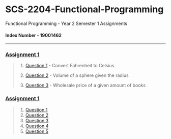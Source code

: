# SCS-2204-Functional-Programming
Functional Programming - Year 2 Semester 1 Assignments

#### Index Number - 19001462

____

### [Assignment 1](https://github.com/NethmiRodrigo/SCS-2204-Functional-Programming/tree/master/Assignment%201/src)
>  1. [Question 1](https://github.com/NethmiRodrigo/SCS-2204-Functional-Programming/blob/master/Assignment%201/src/Question1.scala) - Convert Fahrenheit to Celsius
>   
>  2. [Question 2](https://github.com/NethmiRodrigo/SCS-2204-Functional-Programming/blob/master/Assignment%201/src/Question12.scala) - Volume of a sphere given the radius
>    
>  3. [Question 3](https://github.com/NethmiRodrigo/SCS-2204-Functional-Programming/blob/master/Assignment%201/src/Question3.scala) - Wholesale price of a given amount of books

### [Assignment 1](https://github.com/NethmiRodrigo/SCS-2204-Functional-Programming/tree/master/Assignment%202/src)
>  1. [Question 1](https://github.com/NethmiRodrigo/SCS-2204-Functional-Programming/blob/master/Assignment%202/src/Question1.scala)
>  2. [Question 2](https://github.com/NethmiRodrigo/SCS-2204-Functional-Programming/blob/master/Assignment%202/src/Question2.scala)
>  3. [Question 3](https://github.com/NethmiRodrigo/SCS-2204-Functional-Programming/blob/master/Assignment%202/src/Question3.scala)
>  4. [Question 4](https://github.com/NethmiRodrigo/SCS-2204-Functional-Programming/blob/master/Assignment%202/src/Question4.scala)
>  5. [Question 5](https://github.com/NethmiRodrigo/SCS-2204-Functional-Programming/blob/master/Assignment%202/src/Question5.scala)
